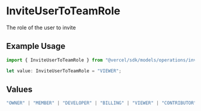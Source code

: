 # InviteUserToTeamRole

The role of the user to invite

## Example Usage

```typescript
import { InviteUserToTeamRole } from "@vercel/sdk/models/operations/inviteusertoteam.js";

let value: InviteUserToTeamRole = "VIEWER";
```

## Values

```typescript
"OWNER" | "MEMBER" | "DEVELOPER" | "BILLING" | "VIEWER" | "CONTRIBUTOR"
```